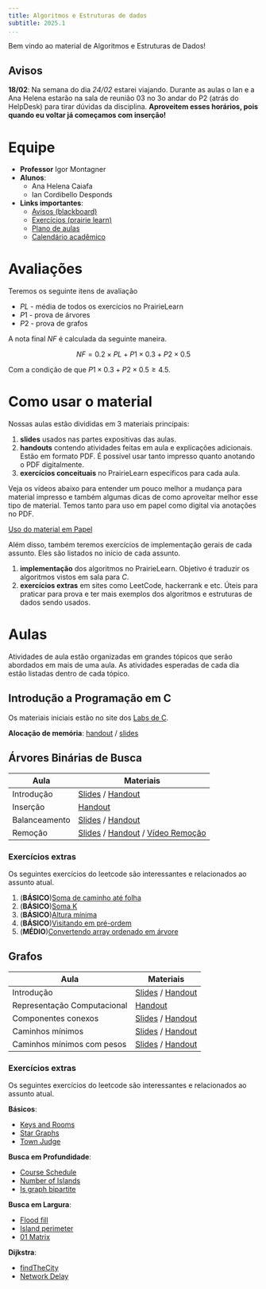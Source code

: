 ```yaml
---
title: Algoritmos e Estruturas de dados
subtitle: 2025.1
...
```


Bem vindo ao material de Algoritmos e Estruturas de Dados!

## Avisos

**18/02**: Na semana do dia *24/02* estarei viajando. Durante as aulas o Ian e a Ana Helena estarão na sala de reunião 03 no 3o andar do P2 (atrás do HelpDesk) para tirar dúvidas da disciplina. **Aproveitem esses horários, pois quando eu voltar já começamos com inserção!**

# Equipe

- **Professor** Igor Montagner
- **Alunos**:
  - Ana Helena Caiafa
  - Ian Cordibello Desponds
- **Links importantes**:
  - [Avisos (blackboard)](https://insper.blackboard.com/ultra/courses/_49978_1/announcements)
  - [Exercícios (prairie learn)](https://us.prairielearn.com/pl/course_instance/170365)
  - [Plano de aulas](./plano-de-aulas.xlsx)
  - [Calendário acadêmico](https://portaldoprofessor.insper.edu.br/wp-content/uploads/2024/12/CALENDARIO-GRADUACAO-_-PROVAS-GERAIS-_-USO-INTERNO.pdf)

# Avaliações

Teremos os seguinte itens de avaliação

- $PL$ - média de todos os exercícios no PrairieLearn
- $P1$ - prova de árvores 
- $P2$ - prova de grafos

A nota final $NF$ é calculada da seguinte maneira. 

$$
NF = 0.2 \times PL + P1 \times 0.3 + P2 \times 0.5
$$

Com a condição de que $P1 \times 0.3 + P2 \times 0.5 \geq 4.5$. 

# Como usar o material

Nossas aulas estão divididas em 3 materiais principais:

1. **slides** usados nas partes expositivas das aulas. 
2. **handouts** contendo atividades feitas em aula e explicações adicionais. Estão em formato PDF. É possível usar tanto impresso quanto anotando o PDF digitalmente.
3. **exercícios conceituais** no PrairieLearn específicos para cada aula.  

Veja os vídeos abaixo para entender um pouco melhor a mudança para material impresso e também algumas dicas de como aproveitar melhor esse tipo de material. Temos tanto para uso em papel como digital via anotações no PDF. 

<a class="button" href="https://youtu.be/8eoDvbbxYhE">Uso do material em Papel</a> <!-- <a class="button" href="#">Uso do material em PDF</a> -->


Além disso, também teremos exercícios de implementação gerais de cada assunto. Eles são listados no início de cada assunto.

1. **implementação** dos algoritmos no PrairieLearn. Objetivo é traduzir os algoritmos vistos em sala para *C*.
2. **exercícios extras** em sites como LeetCode, hackerrank e etc. Úteis para praticar para prova e ter mais exemplos dos algoritmos e estruturas de dados sendo usados. 


# Aulas

Atividades de aula estão organizadas em grandes tópicos que serão abordados em mais de uma aula. As atividades esperadas de cada dia estão listadas dentro de cada tópico.

## Introdução a Programação em C

Os materiais iniciais estão no site dos [Labs de C](https://insper.github.io/Labs-de-C). 

**Alocação de memória**: [handout](01-c/handout.pdf) / [slides](01-c/slides.pdf)

## Árvores Binárias de Busca

| Aula           | Materiais                                                                           |
| --             | ---                                                                                 |
| Introdução     | [Slides](02-abb-intro/slides-intro.pdf) / [Handout](02-abb-intro/handout-intro.pdf) |
| Inserção       | [Handout](03-abb-insere/handout.pdf)                                                |
| Balanceamento  | [Slides](04-abb-balance/slides.pdf) / [Handout](04-abb-balance/handout.pdf)         |
| Remoção        | [Slides](05-abb-remove/slides.pdf) / [Handout](05-abb-remove/handout.pdf) / [Vídeo Remoção](https://youtu.be/YzSuUj54Mo0)           |


### Exercícios extras

Os seguintes exercícios do leetcode são interessantes e relacionados ao assunto atual.

1. (**BÁSICO**)[Soma de caminho até folha](https://leetcode.com/problems/path-sum/)
2. (**BÁSICO**)[Soma K](https://leetcode.com/problems/two-sum-iv-input-is-a-bst/)
3. (**BÁSICO**)[Altura mínima](https://leetcode.com/problems/minimum-depth-of-binary-tree/)
4. (**BÁSICO**)[Visitando em pré-ordem](https://www.hackerrank.com/contests/2014-icpc-north-central-regional-north-america-practice/challenges/preorder-traversals)
5. (**MÉDIO**)[Convertendo array ordenado em árvore](https://leetcode.com/problems/convert-sorted-array-to-binary-search-tree/)

## Grafos


| Aula                                | Materiais                                                                                       |
| --                                  | ---                                                                                             |
| Introdução                          | [Slides](06-grafos-intro/slides.pdf) / [Handout](06-grafos-intro/handout.pdf)                   |
| Representação Computacional         | [Handout](06-grafos-intro/handout-repr-computacional.pdf)                                       |
| Componentes conexos                 | [Slides](07-dfs/slides.pdf) / [Handout](07-dfs/handout.pdf)                                     |
| Caminhos mínimos                    | [Slides](08-bfs/slides.pdf) / [Handout](08-bfs/handout.pdf)                                     |
| Caminhos mínimos com pesos          | [Slides](09-dijkstra/slides.pdf) / [Handout](09-dijkstra/handout.pdf)                           |


### Exercícios extras

Os seguintes exercícios do leetcode são interessantes e relacionados ao assunto atual.

**Básicos**:

- [Keys and Rooms](https://leetcode.com/problems/keys-and-rooms/)
- [Star Graphs](https://leetcode.com/problems/find-center-of-star-graph/)
- [Town Judge](https://leetcode.com/problems/find-the-town-judge/)

**Busca em Profundidade**:

- [Course Schedule](https://leetcode.com/problems/course-schedule/description/)
- [Number of Islands](https://leetcode.com/problems/number-of-islands/description/)
- [Is graph bipartite](https://leetcode.com/problems/is-graph-bipartite/description/)

**Busca em Largura**:

- [Flood fill](https://leetcode.com/problems/flood-fill/description/)
- [Island perimeter](https://leetcode.com/problems/island-perimeter/description/)
- [01 Matrix](https://leetcode.com/problems/01-matrix/description/)

**Dijkstra**:

- [findTheCity](https://leetcode.com/problems/find-the-city-with-the-smallest-number-of-neighbors-at-a-threshold-distance/description/)
- [Network Delay](https://leetcode.com/problems/network-delay-time/description/)

